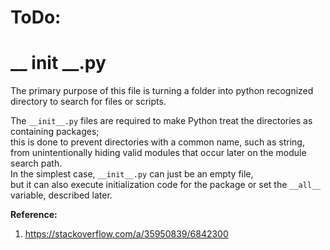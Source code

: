 # ToDo:

# __ init __.py

The primary purpose of this file is turning a folder into python recognized directory to search for files or scripts.

The `__init__.py` files are required to make Python treat the directories as containing packages;  
this is done to prevent directories with a common name, such as string,  
from unintentionally hiding valid modules that occur later on the module search path.  
In the simplest case, `__init__.py` can just be an empty file,  
but it can also execute initialization code for the package or set the `__all__` variable, described later.


**Reference:**  
1. https://stackoverflow.com/a/35950839/6842300

